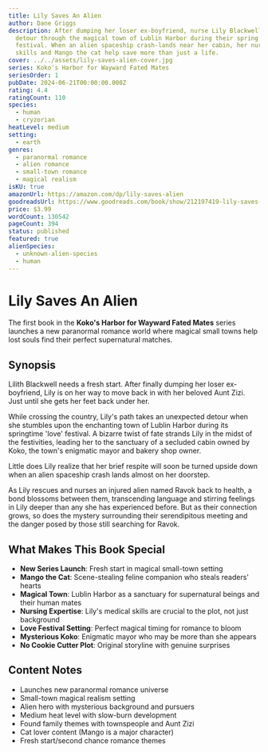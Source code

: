 ```yaml
---
title: Lily Saves An Alien
author: Dane Griggs
description: After dumping her loser ex-boyfriend, nurse Lily Blackwell takes a
  detour through the magical town of Lublin Harbor during their spring love
  festival. When an alien spaceship crash-lands near her cabin, her nursing
  skills and Mango the cat help save more than just a life.
cover: ../../assets/lily-saves-alien-cover.jpg
series: Koko's Harbor for Wayward Fated Mates
seriesOrder: 1
pubDate: 2024-06-21T00:00:00.000Z
rating: 4.4
ratingCount: 110
species:
  - human
  - cryzorian
heatLevel: medium
setting:
  - earth
genres:
  - paranormal romance
  - alien romance
  - small-town romance
  - magical realism
isKU: true
amazonUrl: https://amazon.com/dp/lily-saves-alien
goodreadsUrl: https://www.goodreads.com/book/show/212197419-lily-saves-an-alien
price: $3.99
wordCount: 130542
pageCount: 394
status: published
featured: true
alienSpecies:
  - unknown-alien-species
  - human
---
```


# Lily Saves An Alien

The first book in the **Koko's Harbor for Wayward Fated Mates** series launches a new paranormal romance world where magical small towns help lost souls find their perfect supernatural matches.

## Synopsis

Lilith Blackwell needs a fresh start. After finally dumping her loser ex-boyfriend, Lily is on her way to move back in with her beloved Aunt Zizi. Just until she gets her feet back under her.

While crossing the country, Lily's path takes an unexpected detour when she stumbles upon the enchanting town of Lublin Harbor during its springtime 'love' festival. A bizarre twist of fate strands Lily in the midst of the festivities, leading her to the sanctuary of a secluded cabin owned by Koko, the town's enigmatic mayor and bakery shop owner.

Little does Lily realize that her brief respite will soon be turned upside down when an alien spaceship crash lands almost on her doorstep.

As Lily rescues and nurses an injured alien named Ravok back to health, a bond blossoms between them, transcending language and stirring feelings in Lily deeper than any she has experienced before. But as their connection grows, so does the mystery surrounding their serendipitous meeting and the danger posed by those still searching for Ravok.

## What Makes This Book Special

- **New Series Launch**: Fresh start in magical small-town setting
- **Mango the Cat**: Scene-stealing feline companion who steals readers' hearts
- **Magical Town**: Lublin Harbor as a sanctuary for supernatural beings and their human mates
- **Nursing Expertise**: Lily's medical skills are crucial to the plot, not just background
- **Love Festival Setting**: Perfect magical timing for romance to bloom
- **Mysterious Koko**: Enigmatic mayor who may be more than she appears
- **No Cookie Cutter Plot**: Original storyline with genuine surprises

## Content Notes

- Launches new paranormal romance universe
- Small-town magical realism setting
- Alien hero with mysterious background and pursuers
- Medium heat level with slow-burn development
- Found family themes with townspeople and Aunt Zizi
- Cat lover content (Mango is a major character)
- Fresh start/second chance romance themes
